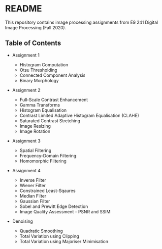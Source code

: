 # README

This repository contains image processing assignments from E9 241 Digital Image Processing (Fall 2020).

## Table of Contents
- Assignment 1
    - Histogram Computation
    - Otsu Thresholding
    - Connected Component Analysis
    - Binary Morphology

- Assignment 2
    - Full-Scale Contrast Enhancement
    - Gamma Transforms
    - Histogram Equalisation
    - Contrast Limited Adaptive Histogram Equalisation (CLAHE)
    - Saturated Contrast Stretching
    - Image Resizing
    - Image Rotation

- Assignment 3
    - Spatial Filtering
    - Frequency-Domain Filtering
    - Homomorphic Filtering

- Assignment 4
    - Inverse Filter
    - Wiener Filter
    - Constrained Least-Sqaures
    - Median Filter
    - Gaussian Filter
    - Sobel and Prewitt Edge Detection
    - Image Quality Assessment - PSNR and SSIM

- Denoising
    - Quadratic Smoothing
    - Total Variation using Clipping
    - Total Variation using Majoriser Minimisation